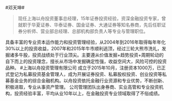 #邓天坤#
>现任上海以舟投资董事总经理，15年证券投资经验，资深金融投资专家，曾就职于华夏证券、华泰证券、国金证券、大通证券等知名券商，先后任职证券分析师、营业部总经理、总部机构部负责人等专业与管理职位。

具备丰富的专业资本运作能力和投资管理经验，从2004年到2016年取得每年年化30%以上的投资收益，2007年和2015年牛市顺利逃顶，经过三轮大熊市洗礼，发掘诸多牛股，投资战绩处于行业顶尖。主要遵从价值发掘+趋势投资+周期轮动的自下而上的投资理念，擅长从市场中发掘确定性强，收益空间大，风险可控的投资品种。
#上海以舟投资管理有限公司
成立于2015年10月，注册资本1000万，已正式登记为私募投资基金管理人，成为开展证券投资、私募股权投资、创业投资等私募基金业务的综合金融机构。以舟投资依托金融行业资源和专业优势，不断创新、积极进取，专业从事资产管理。
公司管理团队出身券商、实业高管和专业投资机构，投资经验丰富，平均从业10年以上，在金融投资专业领域取得了不俗成绩。
